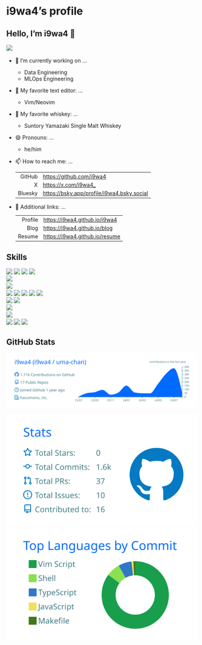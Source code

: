 # i9wa4’s profile


<!--
**i9wa4/i9wa4** is a ✨ _special_ ✨ repository because its `README.md` (this file) appears on your GitHub profile.
&#10;Here are some ideas to get you started:
&#10;- 🔭 I'm currently working on ...
- 🌱 I'm currently learning ...
- 👯 I'm looking to collaborate on ...
- 🤔 I'm looking for help with ...
- 💬 Ask me about ...
- 📫 How to reach me: ...
- 😄 Pronouns: ...
- ⚡ Fun fact: ...
-->

## Hello, I’m i9wa4 👋

<div align="left">

<a href="https://github.com/antonkomarev/github-profile-views-counter">
<img src="https://komarev.com/ghpvc/?username=i9wa4"/> </a>

</div>

- 🔭 I’m currently working on …

  - Data Engineering
  - MLOps Engineering

- 📝 My favorite text editor: …

  - Vim/Neovim

- 🍺 My favorite whiskey: …

  - Suntory Yamazaki Single Malt Whiskey

- 😄 Pronouns: …

  - he/him

- 📫 How to reach me: …

  |         |                                              |
  |--------:|:---------------------------------------------|
  |  GitHub | <https://github.com/i9wa4>                   |
  |       X | <https://x.com/i9wa4_>                       |
  | Bluesky | <https://bsky.app/profile/i9wa4.bsky.social> |

- 🔗 Additional links: …

  |         |                                  |
  |--------:|:---------------------------------|
  | Profile | <https://i9wa4.github.io/i9wa4>  |
  |    Blog | <https://i9wa4.github.io/blog>   |
  |  Resume | <https://i9wa4.github.io/resume> |

  <!-- | Slides  | <https://i9wa4.github.io/slides> | -->

## Skills

<!-- https://github.com/tandpfun/skill-icons -->
<!-- https://tech-blog.s-yoshiki.com/entry/150/ -->
<!-- https://simpleicons.org/ -->

<div align="left">

<img src="https://img.shields.io/badge/-macOS-999999.svg?logo=apple&style=plastic">
<img src="https://img.shields.io/badge/-Linux-FCC624.svg?logo=linux&style=plastic">
<img src="https://img.shields.io/badge/-Ubuntu-E95420.svg?logo=ubuntu&style=plastic">
<img src="https://img.shields.io/badge/-Windows-00A4EF.svg?style=plastic">

</div>

<!-- <div align="left">                                                         -->
<!--   <a href="https://github.com/tandpfun/skill-icons">                       -->
<!--     <img src="https://skillicons.dev/icons?i=apple,linux,ubuntu,windows"/> -->
<!--   </a>                                                                     -->
<!-- </div>                                                                     -->

<div align="left">

<img src="https://img.shields.io/badge/-AWS-232F3E.svg?logo=amazon-web-services&style=plastic">

</div>

<div align="left">

<img src="https://img.shields.io/badge/-Google%20Cloud-4285F4.svg?logo=google-cloud&style=plastic">

</div>

<!-- <div align="left">                                      -->
<!--   <a href="https://github.com/tandpfun/skill-icons">    -->
<!--     <img src="https://skillicons.dev/icons?i=aws,gcp"/> -->
<!--   </a>                                                  -->
<!-- </div>                                                  -->

<div align="left">

<img src="https://img.shields.io/badge/-Bash-999999.svg?style=plastic">
<img src="https://img.shields.io/badge/-C-A8B9CC.svg?logo=c&style=plastic">
<img src="https://img.shields.io/badge/-Python-3776AB.svg?logo=python&style=plastic">
<img src="https://img.shields.io/badge/-SQL-999999.svg?style=plastic">
<img src="https://img.shields.io/badge/-TypeScript-3178C6.svg?logo=typescript&style=plastic">

</div>

<!-- <div align="left">                                           -->
<!--   <a href="https://github.com/tandpfun/skill-icons">         -->
<!--     <img src="https://skillicons.dev/icons?i=bash,c,py,ts"/> -->
<!--   </a>                                                       -->
<!-- </div>                                                       -->

<div align="left">

<img src="https://img.shields.io/badge/-MySQL-4479A1.svg?logo=mysql&style=plastic">
<img src="https://img.shields.io/badge/-PostgreSQL-4169E1.svg?logo=postgresql&style=plastic">

</div>

<!-- <div align="left">                                             -->
<!--   <a href="https://github.com/tandpfun/skill-icons">           -->
<!--     <img src="https://skillicons.dev/icons?i=mysql,postgres"/> -->
<!--   </a>                                                         -->
<!-- </div>                                                         -->

<div align="left">

<img src="https://img.shields.io/badge/-Docker-1488C6.svg?logo=docker&style=plastic">

</div>

<div align="left">

<a href="https://github.com/tandpfun/skill-icons">
<img src="https://skillicons.dev/icons?i=docker,git,github,githubactions,terraform"/>
</a>

</div>

<div align="left">

<img src="https://img.shields.io/badge/-Neovim-007ACC.svg?logo=neovim&style=plastic">
<img src="https://img.shields.io/badge/-Vim-019733.svg?logo=vim&style=plastic">
<img src="https://img.shields.io/badge/-Visual%20Studio%20Code-0098FF.svg?style=plastic">

</div>

<!-- <div align="left">                                                -->
<!--   <a href="https://github.com/tandpfun/skill-icons">              -->
<!--     <img src="https://skillicons.dev/icons?i=neovim,vim,vscode"/> -->
<!--   </a>                                                            -->
<!-- </div>                                                            -->

## GitHub Stats

<!-- https://github.com/vn7n24fzkq/github-profile-summary-cards -->

[![](https://raw.githubusercontent.com/i9wa4/i9wa4/main/profile-summary-card-output/transparent/0-profile-details.svg)](https://github.com/vn7n24fzkq/github-profile-summary-cards)
<!-- [![](https://raw.githubusercontent.com/i9wa4/i9wa4/main/profile-summary-card-output/transparent/1-repos-per-language.svg)](https://github.com/vn7n24fzkq/github-profile-summary-cards) [![](https://raw.githubusercontent.com/i9wa4/i9wa4/main/profile-summary-card-output/transparent/2-most-commit-language.svg)](https://github.com/vn7n24fzkq/github-profile-summary-cards) -->
<!-- [![](https://raw.githubusercontent.com/i9wa4/i9wa4/main/profile-summary-card-output/transparent/3-stats.svg)](https://github.com/vn7n24fzkq/github-profile-summary-cards) [![](https://raw.githubusercontent.com/i9wa4/i9wa4/main/profile-summary-card-output/transparent/4-productive-time.svg)](https://github.com/vn7n24fzkq/github-profile-summary-cards) -->
[![](https://raw.githubusercontent.com/i9wa4/i9wa4/main/profile-summary-card-output/transparent/3-stats.svg)](https://github.com/vn7n24fzkq/github-profile-summary-cards)
[![](https://raw.githubusercontent.com/i9wa4/i9wa4/main/profile-summary-card-output/transparent/2-most-commit-language.svg)](https://github.com/vn7n24fzkq/github-profile-summary-cards)
<!-- <div align="left">                                                                                                              -->
<!--   <a href="https://github.com/vn7n24fzkq/github-profile-summary-cards">                                                         -->
<!--     <img src="http://github-profile-summary-cards.vercel.app/api/cards/stats?username=i9wa4&theme=transparent"/>                -->
<!--     <img src="http://github-profile-summary-cards.vercel.app/api/cards/most-commit-language?username=i9wa4&theme=transparent"/> -->
<!--   </a>                                                                                                                          -->
<!-- </div>                                                                                                                          -->

<!-- <div align="left">                                                                                                                                            -->
<!--   <a href="https://github.com/anuraghazra/github-readme-stats">                                                                                               -->
<!--     <img src="https://github-readme-stats.vercel.app/api?username=i9wa4&show_icons=true&include_all_commits=true&theme=transparent"/>                         -->
<!--     <img src="https://github-readme-stats.vercel.app/api/top-langs/?username=i9wa4&langs_count=8&include_all_commits=true&layout=compact&theme=transparent"/> -->
<!--   </a>                                                                                                                                                        -->
<!-- </div>                                                                                                                                                        -->
<!-- <div align="left">                                                                   -->
<!--   <a href="https://github.com/ryo-ma/github-profile-trophy">                         -->
<!--     <img src="https://github-profile-trophy.vercel.app/?username=i9wa4&theme=flat"/> -->
<!--   </a>                                                                               -->
<!-- </div>                                                                               -->
